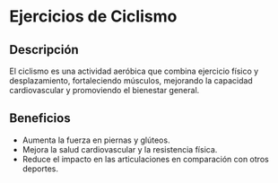 # Ejercicios de Ciclismo
## Descripción
El ciclismo es una actividad aeróbica que combina ejercicio físico y desplazamiento, fortaleciendo músculos, mejorando la capacidad cardiovascular y promoviendo el bienestar general.

## Beneficios
- Aumenta la fuerza en piernas y glúteos.
- Mejora la salud cardiovascular y la resistencia física.
- Reduce el impacto en las articulaciones en comparación con otros deportes.
